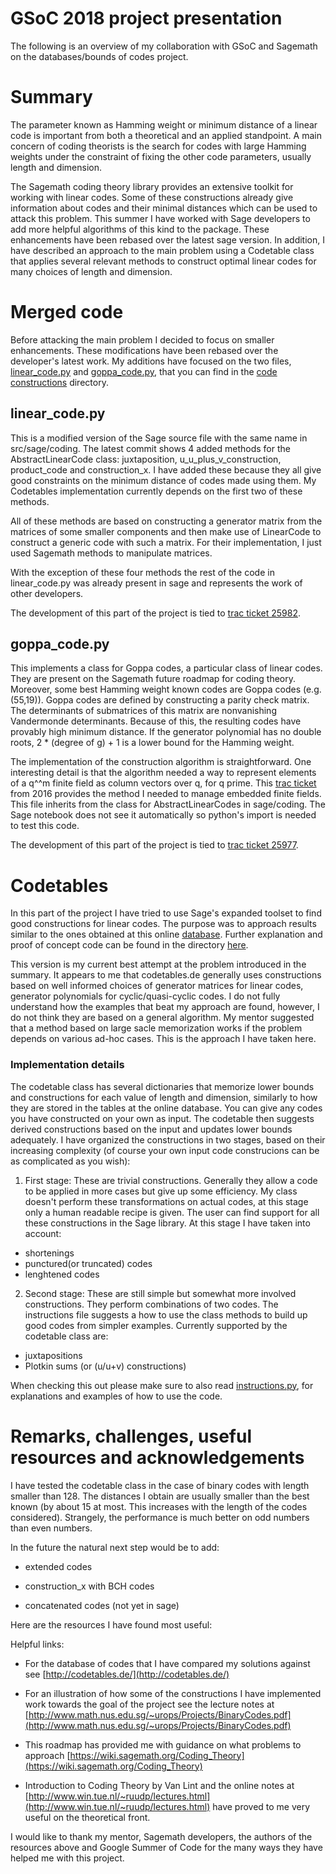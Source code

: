 # GSoC 2018 project presentation
The following is an overview of my collaboration with GSoC and Sagemath on the databases/bounds of codes project.

# Summary
The parameter known as Hamming weight or minimum distance of a linear code is important from both a theoretical and an applied standpoint. A main concern of coding theorists is the search for codes with large Hamming weights under the constraint of fixing the other code parameters, usually length and dimension.

The Sagemath coding theory library provides an extensive toolkit for working with linear codes. Some of these constructions already give information about codes and their minimal distances which can be used to attack this problem. This summer I have worked with Sage developers to add more helpful algorithms of this kind to the package. These enhancements have been rebased over the latest sage version. In addition, I have described an approach to the main problem using a Codetable class that applies several relevant methods to construct optimal linear codes for many choices of length and dimension.


# Merged code
Before attacking the main problem I decided to focus on smaller enhancements. These modifications have been rebased over the developer's latest work. My additions have focused on the two files, [linear_code.py](https://github.com/filipion/optimal-linear-codes/blob/master/code_constructions/linear_code.py) and [goppa_code.py](https://github.com/filipion/optimal-linear-codes/blob/master/code_constructions/goppa_code.py), that you can find in the [code constructions](https://github.com/filipion/Optimal-linear-codes/tree/master/code_constructions) directory.


## linear_code.py
This is a modified version of the Sage source file with the same name in src/sage/coding. The latest commit shows 4 added methods for the AbstractLinearCode class: juxtaposition, u_u_plus_v_construction, product_code and construction_x. I have added these because they all give good constraints on the minimum distance of codes made using them. My Codetables implementation currently depends on the first two of these methods. 

All of these methods are based on constructing a generator matrix from the matrices of some smaller components and then make use of LinearCode to construct a generic code with such a matrix. For their implementation, I just used Sagemath methods to manipulate matrices.

With the exception of these four methods the rest of the code in linear_code.py was already present in sage and represents the work of other developers.

The development of this part of the project is tied to [trac ticket 25982](https://trac.sagemath.org/ticket/25982).

## goppa_code.py
This implements a class for Goppa codes, a particular class of linear codes. They are present on the Sagemath future roadmap for coding theory. Moreover, some best Hamming weight known codes are Goppa codes (e.g. (55,19)). Goppa codes are defined by constructing a parity check matrix. The determinants of submatrices of this matrix are nonvanishing Vandermonde determinants. Because of this, the resulting codes have provably high minimum distance. If the generator polynomial has no double roots, 2 * (degree of g) + 1 is a lower bound for the Hamming weight.

The implementation of the construction algorithm is straightforward. One interesting detail is that the algorithm needed a way to represent elements of a q^^m finite field as column vectors over q, for q prime. This [trac ticket](https://trac.sagemath.org/ticket/20284#no1) from 2016 provides the method I needed to manage embedded finite fields. This file inherits from the class for AbstractLinearCodes in sage/coding. The Sage notebook does not see it automatically so python's import is needed to test this code.

The development of this part of the project is tied to [trac ticket 25977](https://trac.sagemath.org/ticket/25977).


# Codetables
In this part of the project I have tried to use Sage's expanded toolset to find good constructions for linear codes. The purpose was to approach results similar to the ones obtained at this online [database](www.codetables.de). Further explanation and proof of concept code can be found in the directory [here](https://github.com/filipion/Optimal-linear-codes/tree/master/codetables).

This version is my current best attempt at the problem introduced in the summary. It appears to me that codetables.de generally uses constructions based on well informed choices of generator matrices for linear codes, generator polynomials for cyclic/quasi-cyclic codes. I do not fully understand how the examples that beat my approach are found, however, I do not think they are based on a general algorithm. My mentor suggested that a method based on large sacle memorization works if the problem depends on various ad-hoc cases. This is the approach I have taken here.

### Implementation details
The codetable class has several dictionaries that memorize lower bounds and constructions for each value of length and dimension, similarly to how they are stored in the tables at the online database. You can give any codes you have constructed on your own as input. The codetable then suggests derived constructions based on the input and updates lower bounds adequately. I have organized the constructions in two stages, based on their increasing complexity (of course your own input code construcions can be as complicated as you wish):

1. First stage:
   These are trivial constructions. Generally they allow a code to be applied in more cases but give up some efficiency. My class doesn't perform these transformations on actual codes, at this stage only a human readable recipe is given. The user can find support for all these constructions in the Sage library. At this stage I have taken into account:
  * shortenings
  * punctured(or truncated) codes
  * lenghtened codes
  
2. Second stage:
   These are still simple but somewhat more involved constructions. They perform combinations of two codes. The instructions file suggests a how to use the class methods to build up good codes from simpler examples. Currently supported by the codetable class are:
  * juxtapositions
  * Plotkin sums (or (u/u+v) constructions)

When checking this out please make sure to also read [instructions.py](https://github.com/filipion/optimal-linear-codes/blob/master/codetables/instructions.py), for explanations and examples of how to use the code.

# Remarks, challenges, useful resources and acknowledgements
I have tested the codetable class in the case of binary codes with length smaller than 128. The distances I obtain are usually smaller than the best known (by about 15 at most. This increases with the length of the codes considered). Strangely, the performance is much better on odd numbers than even numbers. 


In the future the natural next step would be to add:

* extended codes

* construction_x with BCH codes

* concatenated codes (not yet in sage)


Here are the resources I have found most useful:

Helpful links:

* For the database of codes that I have compared my solutions against see [http://codetables.de/](http://codetables.de/)

* For an illustration of how some of the constructions I have implemented work towards the goal of the project see the lecture notes at [http://www.math.nus.edu.sg/~urops/Projects/BinaryCodes.pdf](http://www.math.nus.edu.sg/~urops/Projects/BinaryCodes.pdf)

* This roadmap has provided me with guidance on what problems to approach [https://wiki.sagemath.org/Coding_Theory](https://wiki.sagemath.org/Coding_Theory)

* Introduction to Coding Theory by Van Lint and the online notes at [http://www.win.tue.nl/~ruudp/lectures.html](http://www.win.tue.nl/~ruudp/lectures.html) have proved to me very useful on the theoretical front.


I would like to thank my mentor, Sagemath developers, the authors of the resources above and Google Summer of Code for the many ways they have helped me with this project.



